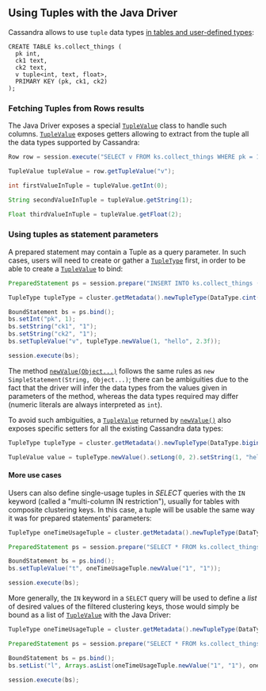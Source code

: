 ## Using Tuples with the Java Driver

Cassandra allows to use `tuple` data types [in tables and user-defined types](https://docs.datastax.com/en/cql/3.1/cql/cql_reference/tupleType.html):

```
CREATE TABLE ks.collect_things (
  pk int,
  ck1 text,
  ck2 text,
  v tuple<int, text, float>,
  PRIMARY KEY (pk, ck1, ck2)
);
```

### Fetching Tuples from Rows results

The Java Driver exposes a special [`TupleValue`][TupleValue] class to handle such columns. 
[`TupleValue`][TupleValue] exposes getters allowing to extract from the tuple all the data types 
supported by Cassandra:

```java
Row row = session.execute("SELECT v FROM ks.collect_things WHERE pk = 1").one();

TupleValue tupleValue = row.getTupleValue("v");

int firstValueInTuple = tupleValue.getInt(0);

String secondValueInTuple = tupleValue.getString(1);

Float thirdValueInTuple = tupleValue.getFloat(2);
```

### Using tuples as statement parameters

A prepared statement may contain a Tuple as a query parameter. In such cases, users 
will need to create or gather a [`TupleType`][TupleType] first, in order to be able to create a [`TupleValue`][TupleValue] 
to bind:

```java
PreparedStatement ps = session.prepare("INSERT INTO ks.collect_things (pk, ck1, ck2, v) VALUES (:pk, :ck1, :ck2, :v)");

TupleType tupleType = cluster.getMetadata().newTupleType(DataType.cint(), DataType.text(), DataType.cfloat());

BoundStatement bs = ps.bind();
bs.setInt("pk", 1);
bs.setString("ck1", "1");
bs.setString("ck2", "1");
bs.setTupleValue("v", tupleType.newValue(1, "hello", 2.3f));

session.execute(bs);
```

The method [`newValue(Object...)`][newValueVararg] follows the same rules as `new SimpleStatement(String, Object...)`;
there can be ambiguities due to the fact that the driver will infer the data types from the values
given in parameters of the method, whereas the data types required may differ (numeric 
literals are always interpreted as `int`).

To avoid such ambiguities, a [`TupleValue`][TupleValue] returned by [`newValue()`][newValue] also exposes specific 
setters for all the existing Cassandra data types:

```java
TupleType tupleType = cluster.getMetadata().newTupleType(DataType.bigint(), DataType.text(), DataType.cfloat());

TupleValue value = tupleType.newValue().setLong(0, 2).setString(1, "hello").setDouble(2, 2.3f);
```

#### More use cases

Users can also define single-usage tuples in _SELECT_ queries with the `IN` keyword 
(called a "multi-column IN restriction"), usually for tables with composite clustering 
keys. In this case, a tuple will be usable the same way it was for prepared statements' parameters:

```java
TupleType oneTimeUsageTuple = cluster.getMetadata().newTupleType(DataType.text(), DataType.text());

PreparedStatement ps = session.prepare("SELECT * FROM ks.collect_things WHERE pk = 1 and (ck1, ck2) IN (:t)");

BoundStatement bs = ps.bind();
bs.setTupleValue("t", oneTimeUsageTuple.newValue("1", "1"));

session.execute(bs);
```

More generally, the `IN` keyword in a `SELECT` query will be used to define a *list* of 
desired values of the filtered clustering keys, those would simply be bound as a list of 
[`TupleValue`][TupleValue] with the Java Driver:

```java
TupleType oneTimeUsageTuple = cluster.getMetadata().newTupleType(DataType.text(), DataType.text());

PreparedStatement ps = session.prepare("SELECT * FROM ks.collect_things WHERE pk = 1 AND (ck1, ck2) IN :l");

BoundStatement bs = ps.bind();
bs.setList("l", Arrays.asList(oneTimeUsageTuple.newValue("1", "1"), oneTimeUsageTuple.newValue("1", "2"), oneTimeUsageTuple.newValue("2", "1")));

session.execute(bs);
```

[TupleType]: http://docs.datastax.com/en/drivers/java/3.4/com/datastax/driver/core/TupleType.html
[TupleValue]: http://docs.datastax.com/en/drivers/java/3.4/com/datastax/driver/core/TupleValue.html
[newValueVararg]: http://docs.datastax.com/en/drivers/java/3.4/com/datastax/driver/core/TupleType.html#newValue-java.lang.Object...-
[newValue]: http://docs.datastax.com/en/drivers/java/3.4/com/datastax/driver/core/TupleType.html#newValue--
